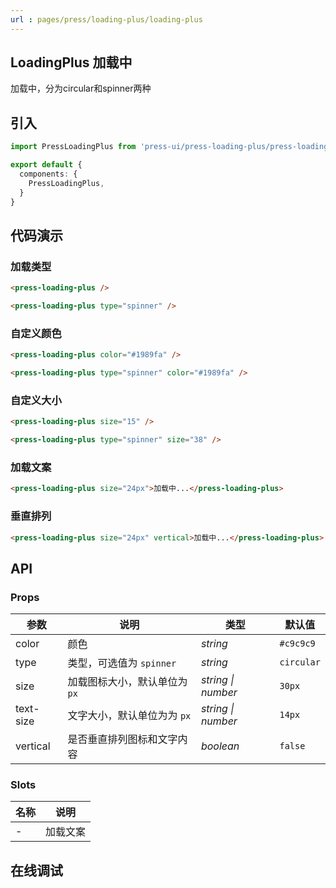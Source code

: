```yaml
---
url : pages/press/loading-plus/loading-plus
---
```


## LoadingPlus 加载中


加载中，分为circular和spinner两种


## 引入

```ts
import PressLoadingPlus from 'press-ui/press-loading-plus/press-loading-plus';

export default {
  components: {
    PressLoadingPlus,
  }
}
```

## 代码演示

### 加载类型

```html
<press-loading-plus /> 

<press-loading-plus type="spinner" />
```

### 自定义颜色

```html
<press-loading-plus color="#1989fa" /> 

<press-loading-plus type="spinner" color="#1989fa" />
```

### 自定义大小

```html
<press-loading-plus size="15" /> 

<press-loading-plus type="spinner" size="38" />
```

### 加载文案

```html
<press-loading-plus size="24px">加载中...</press-loading-plus>
```

### 垂直排列

```html
<press-loading-plus size="24px" vertical>加载中...</press-loading-plus>
```

## API

### Props

| 参数      | 说明                          | 类型               | 默认值     |
| --------- | ----------------------------- | ------------------ | ---------- |
| color     | 颜色                          | _string_           | `#c9c9c9`  |
| type      | 类型，可选值为 `spinner`      | _string_           | `circular` |
| size      | 加载图标大小，默认单位为 `px` | _string \| number_ | `30px`     |
| text-size | 文字大小，默认单位为为 `px`   | _string \| number_ | `14px`     |
| vertical  | 是否垂直排列图标和文字内容    | _boolean_          | `false`    |

### Slots

| 名称 | 说明     |
| ---- | -------- |
| -    | 加载文案 |

## 在线调试

<debug-online />

